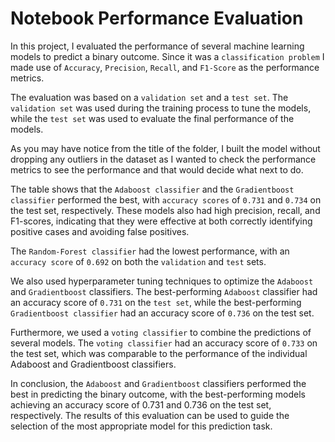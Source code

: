 # Notebook Performance Evaluation
In this project, I evaluated the performance of several machine learning models to predict a binary outcome. Since it was a `classification problem` I made use of `Accuracy`, `Precision`, `Recall`, and `F1-Score` as the performance metrics.

The evaluation was based on a `validation set` and a `test set`. The `validation set` was used during the training process to tune the models, while the `test set` was used to evaluate the final performance of the models.

As you may have notice from the title of the folder, I built the model without dropping any outliers in the dataset as I wanted to check the performance metrics to see the performance and that would decide what next to do.

The table shows that the `Adaboost classifier` and the `Gradientboost classifier` performed the best, with `accuracy scores` of `0.731` and `0.734` on the test set, respectively. These models also had high precision, recall, and F1-scores, indicating that they were effective at both correctly identifying positive cases and avoiding false positives.

The `Random-Forest classifier` had the lowest performance, with an `accuracy score` of `0.692` on both the `validation` and `test` sets.

We also used hyperparameter tuning techniques to optimize the `Adaboost` and `Gradientboost` classifiers. The best-performing `Adaboost` classifier had an accuracy score of `0.731` on the `test set`, while the best-performing `Gradientboost classifier` had an accuracy score of `0.736` on the test set.

Furthermore, we used a `voting classifier` to combine the predictions of several models. The `voting classifier` had an accuracy score of `0.733` on the test set, which was comparable to the performance of the individual Adaboost and Gradientboost classifiers.

In conclusion, the `Adaboost` and `Gradientboost` classifiers performed the best in predicting the binary outcome, with the best-performing models achieving an accuracy score of 0.731 and 0.736 on the test set, respectively. The results of this evaluation can be used to guide the selection of the most appropriate model for this prediction task.




